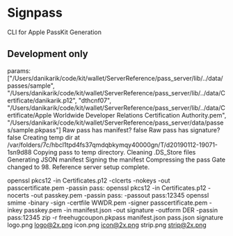 # Signpass

CLI for Apple PassKit Generation

## Development only

params: ["/Users/danikarik/code/kit/wallet/ServerReference/pass_server/lib/../data/passes/sample", "/Users/danikarik/code/kit/wallet/ServerReference/pass_server/lib/../data/Certificate/danikarik.p12", "dthcnf07", "/Users/danikarik/code/kit/wallet/ServerReference/pass_server/lib/../data/Certificate/Apple Worldwide Developer Relations Certification Authority.pem", "/Users/danikarik/code/kit/wallet/ServerReference/pass_server/data/passes/sample.pkpass"]
Raw pass has manifest? false
Raw pass has signature? false
Creating temp dir at /var/folders/7c/hbcl1tpd4fs37qmdqbkymqy40000gn/T/d20190112-19071-1sn9d88
Copying pass to temp directory.
Cleaning .DS_Store files
Generating JSON manifest
Signing the manifest
Compressing the pass
Gate changed to 98.
Reference server setup complete.

openssl pkcs12 -in Certificates.p12 -clcerts -nokeys -out passcertificate.pem -passin pass:
openssl pkcs12 -in Certificates.p12 -nocerts -out passkey.pem -passin pass: -passout pass:12345
openssl smime -binary -sign -certfile WWDR.pem -signer passcertificate.pem -inkey passkey.pem -in manifest.json -out signature -outform DER -passin pass:12345
zip -r freehugcoupon.pkpass manifest.json pass.json signature logo.png logo@2x.png icon.png icon@2x.png strip.png strip@2x.png
